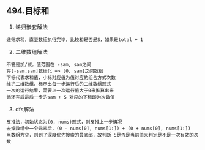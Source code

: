 ## 494.目标和

1. 递归嵌套解法
```
递归求和，直至数组执行完毕，比较和是否是S，如果是total + 1
```
2. 二维数组解法
```
不管是加/减，值范围在 -sam, sam之间
将[-sam,sam]数组化 => [0, sam]之间数组
下标代表求和值，小标对应值为值对应的组合方式次数
维护二维数组，标示出每一步运行后的二维数组形式
一次的运行结果，需要上一次运行值大于0来推算出来
循环完后最后一步的sam + S 对应的下标即为次数值
```
3. dfs解法
```
反推法，初始状态为(0, nums)形式，则反推上一步情况
去掉数组中一个元素后，(0 - nums[0], nums[1:]) + (0 + nums[0], nums[1:])
当数组为空，则到了深度优先搜索的最底部，故判断 S是否是当前值来判定是不是一次有效的次数
```